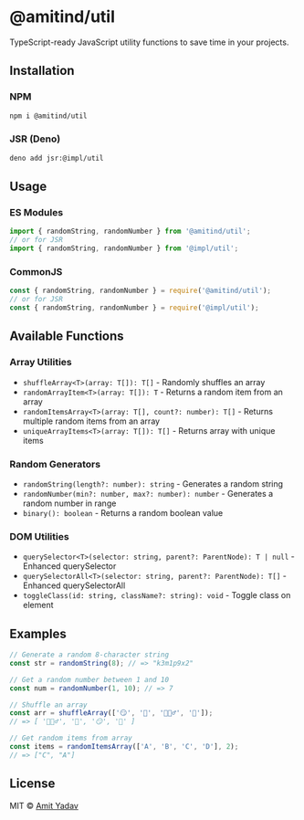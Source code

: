 # @amitind/util

TypeScript-ready JavaScript utility functions to save time in your projects.

## Installation

### NPM

```bash
npm i @amitind/util
```

### JSR (Deno)

```bash
deno add jsr:@impl/util
```

## Usage

### ES Modules

```javascript
import { randomString, randomNumber } from '@amitind/util';
// or for JSR
import { randomString, randomNumber } from '@impl/util';
```

### CommonJS

```javascript
const { randomString, randomNumber } = require('@amitind/util');
// or for JSR
const { randomString, randomNumber } = require('@impl/util');
```

## Available Functions

### Array Utilities

-   `shuffleArray<T>(array: T[]): T[]` - Randomly shuffles an array
-   `randomArrayItem<T>(array: T[]): T` - Returns a random item from an array
-   `randomItemsArray<T>(array: T[], count?: number): T[]` - Returns multiple random items from an array
-   `uniqueArrayItems<T>(array: T[]): T[]` - Returns array with unique items

### Random Generators

-   `randomString(length?: number): string` - Generates a random string
-   `randomNumber(min?: number, max?: number): number` - Generates a random number in range
-   `binary(): boolean` - Returns a random boolean value

### DOM Utilities

-   `querySelector<T>(selector: string, parent?: ParentNode): T | null` - Enhanced querySelector
-   `querySelectorAll<T>(selector: string, parent?: ParentNode): T[]` - Enhanced querySelectorAll
-   `toggleClass(id: string, className?: string): void` - Toggle class on element

## Examples

```javascript
// Generate a random 8-character string
const str = randomString(8); // => "k3m1p9x2"

// Get a random number between 1 and 10
const num = randomNumber(1, 10); // => 7

// Shuffle an array
const arr = shuffleArray(['😏', '🤣', '🙅🏻‍♂️', '🎂']);
// => [ '🙅🏻‍♂️', '🤣', '😏', '🎂' ]

// Get random items from array
const items = randomItemsArray(['A', 'B', 'C', 'D'], 2);
// => ["C", "A"]
```

## License

MIT © [Amit Yadav](https://github.com/Amitind)

